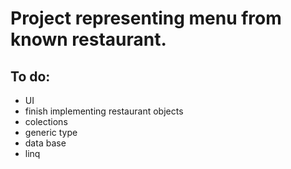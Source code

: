 # Project representing menu from known restaurant.
## To do:
- UI
- finish implementing restaurant objects
- colections
- generic type
- data base
- linq
